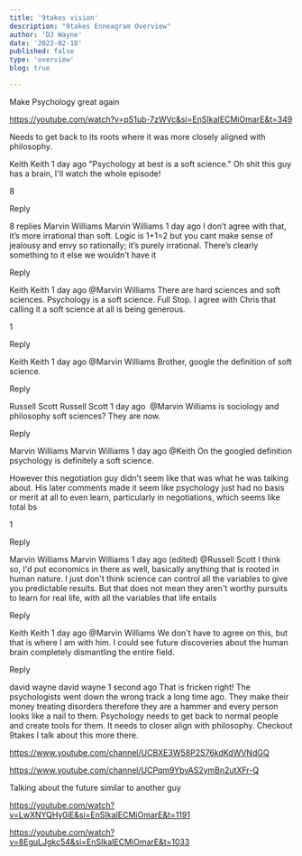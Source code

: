 ```yaml
---
title: '9takes vision'
description: "9takes Enneagram Overview"
author: 'DJ Wayne'
date: '2023-02-10'
published: false
type: 'overview'
blog: true

---
```



Make Psychology great again

https://youtube.com/watch?v=pS1ub-7zWVc&si=EnSIkaIECMiOmarE&t=349

Needs to get back to its roots where it was more closely aligned with philosophy.


Keith
Keith
1 day ago
"Psychology at best is a soft science." Oh shit this guy has a brain, I'll watch the whole episode!

8


Reply


8 replies
Marvin Williams
Marvin Williams
1 day ago
I don’t agree with that, it’s more irrational than soft. Logic is 1+1=2 but you cant make sense of jealousy and envy so rationally; it’s purely irrational. There’s clearly something to it else we wouldn’t have it



Reply

Keith
Keith
1 day ago
 @Marvin Williams  There are hard sciences and soft sciences. Psychology is a soft science. Full Stop. I agree with Chris that calling it a soft science at all is being generous.

1


Reply

Keith
Keith
1 day ago
 @Marvin Williams  Brother, google the definition of soft science.



Reply

Russell Scott
Russell Scott
1 day ago
​ @Marvin Williams  is sociology and philosophy soft sciences? They are now.



Reply

Marvin Williams
Marvin Williams
1 day ago
 @Keith  On the googled definition psychology is definitely a soft science. 

However this negotiation guy didn't seem like that was what he was talking about. His later comments made it seem like psychology just had no basis or merit at all to even learn, particularly in negotiations, which seems like total bs

1


Reply

Marvin Williams
Marvin Williams
1 day ago (edited)
 @Russell Scott  I think so, I'd put economics in there as well, basically anything that is rooted in human nature. I just don't think science can control all the variables to give you predictable results. But that does not mean they aren't worthy pursuits to learn for real life, with all the variables that life entails



Reply

Keith
Keith
1 day ago
 @Marvin Williams  We don't have to agree on this, but that is where I am with him. I could see future discoveries about the human brain completely dismantling the entire field.



Reply

david wayne
david wayne
1 second ago
That is fricken right! The psychologists went down the wrong track a long time ago. They make their money treating disorders therefore they are a hammer and every person looks like a nail to them. Psychology needs to get back to normal people and create tools for them. It needs to closer align with philosophy. Checkout 9takes I talk about this more there.


https://www.youtube.com/channel/UCBXE3W58P2S76kdKdWVNdGQ


https://www.youtube.com/channel/UCPqm9YbvAS2ymBn2utXFr-Q


Talking about the future similar to another guy

https://youtube.com/watch?v=LwXNYQHy0iE&si=EnSIkaIECMiOmarE&t=1191

https://youtube.com/watch?v=8EguLJgkc54&si=EnSIkaIECMiOmarE&t=1033